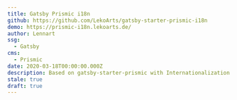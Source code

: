 ```yaml
---
title: Gatsby Prismic i18n
github: https://github.com/LekoArts/gatsby-starter-prismic-i18n
demo: https://prismic-i18n.lekoarts.de/
author: Lennart
ssg:
  - Gatsby
cms:
  - Prismic
date: 2020-03-18T00:00:00.000Z
description: Based on gatsby-starter-prismic with Internationalization (i18n) support
stale: true
draft: true
---
```

